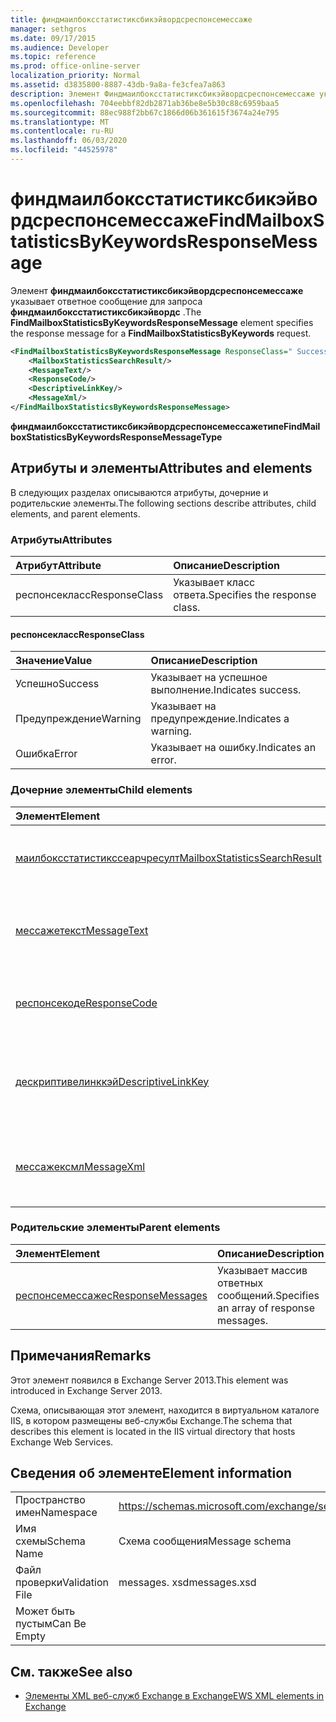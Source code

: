 ```yaml
---
title: финдмаилбоксстатистиксбикэйвордсреспонсемессаже
manager: sethgros
ms.date: 09/17/2015
ms.audience: Developer
ms.topic: reference
ms.prod: office-online-server
localization_priority: Normal
ms.assetid: d3835800-8887-43db-9a8a-fe3cfea7a863
description: Элемент Финдмаилбоксстатистиксбикэйвордсреспонсемессаже указывает ответное сообщение для запроса Финдмаилбоксстатистиксбикэйвордс.
ms.openlocfilehash: 704eebbf82db2871ab36be8e5b30c88c6959baa5
ms.sourcegitcommit: 88ec988f2bb67c1866d06b361615f3674a24e795
ms.translationtype: MT
ms.contentlocale: ru-RU
ms.lasthandoff: 06/03/2020
ms.locfileid: "44525978"
---
```

# <a name="findmailboxstatisticsbykeywordsresponsemessage"></a><span data-ttu-id="aea1f-103">финдмаилбоксстатистиксбикэйвордсреспонсемессаже</span><span class="sxs-lookup"><span data-stu-id="aea1f-103">FindMailboxStatisticsByKeywordsResponseMessage</span></span>

<span data-ttu-id="aea1f-104">Элемент **финдмаилбоксстатистиксбикэйвордсреспонсемессаже** указывает ответное сообщение для запроса **финдмаилбоксстатистиксбикэйвордс** .</span><span class="sxs-lookup"><span data-stu-id="aea1f-104">The **FindMailboxStatisticsByKeywordsResponseMessage** element specifies the response message for a **FindMailboxStatisticsByKeywords** request.</span></span> 
  
```XML
<FindMailboxStatisticsByKeywordsResponseMessage ResponseClass=" Success | Warning | Error ">
    <MailboxStatisticsSearchResult/>
    <MessageText/>
    <ResponseCode/>
    <DescriptiveLinkKey/>
    <MessageXml/>
</FindMailboxStatisticsByKeywordsResponseMessage>
```

 <span data-ttu-id="aea1f-105">**финдмаилбоксстатистиксбикэйвордсреспонсемессажетипе**</span><span class="sxs-lookup"><span data-stu-id="aea1f-105">**FindMailboxStatisticsByKeywordsResponseMessageType**</span></span>
## <a name="attributes-and-elements"></a><span data-ttu-id="aea1f-106">Атрибуты и элементы</span><span class="sxs-lookup"><span data-stu-id="aea1f-106">Attributes and elements</span></span>

<span data-ttu-id="aea1f-107">В следующих разделах описываются атрибуты, дочерние и родительские элементы.</span><span class="sxs-lookup"><span data-stu-id="aea1f-107">The following sections describe attributes, child elements, and parent elements.</span></span>
  
### <a name="attributes"></a><span data-ttu-id="aea1f-108">Атрибуты</span><span class="sxs-lookup"><span data-stu-id="aea1f-108">Attributes</span></span>

|<span data-ttu-id="aea1f-109">**Атрибут**</span><span class="sxs-lookup"><span data-stu-id="aea1f-109">**Attribute**</span></span>|<span data-ttu-id="aea1f-110">**Описание**</span><span class="sxs-lookup"><span data-stu-id="aea1f-110">**Description**</span></span>|
|:-----|:-----|
|<span data-ttu-id="aea1f-111">респонсекласс</span><span class="sxs-lookup"><span data-stu-id="aea1f-111">ResponseClass</span></span>  <br/> |<span data-ttu-id="aea1f-112">Указывает класс ответа.</span><span class="sxs-lookup"><span data-stu-id="aea1f-112">Specifies the response class.</span></span>  <br/> |
   
#### <a name="responseclass"></a><span data-ttu-id="aea1f-113">респонсекласс</span><span class="sxs-lookup"><span data-stu-id="aea1f-113">ResponseClass</span></span>

|<span data-ttu-id="aea1f-114">**Значение**</span><span class="sxs-lookup"><span data-stu-id="aea1f-114">**Value**</span></span>|<span data-ttu-id="aea1f-115">**Описание**</span><span class="sxs-lookup"><span data-stu-id="aea1f-115">**Description**</span></span>|
|:-----|:-----|
|<span data-ttu-id="aea1f-116">Успешно</span><span class="sxs-lookup"><span data-stu-id="aea1f-116">Success</span></span>  <br/> |<span data-ttu-id="aea1f-117">Указывает на успешное выполнение.</span><span class="sxs-lookup"><span data-stu-id="aea1f-117">Indicates success.</span></span>  <br/> |
|<span data-ttu-id="aea1f-118">Предупреждение</span><span class="sxs-lookup"><span data-stu-id="aea1f-118">Warning</span></span>  <br/> |<span data-ttu-id="aea1f-119">Указывает на предупреждение.</span><span class="sxs-lookup"><span data-stu-id="aea1f-119">Indicates a warning.</span></span>  <br/> |
|<span data-ttu-id="aea1f-120">Ошибка</span><span class="sxs-lookup"><span data-stu-id="aea1f-120">Error</span></span>  <br/> |<span data-ttu-id="aea1f-121">Указывает на ошибку.</span><span class="sxs-lookup"><span data-stu-id="aea1f-121">Indicates an error.</span></span>  <br/> |
   
### <a name="child-elements"></a><span data-ttu-id="aea1f-122">Дочерние элементы</span><span class="sxs-lookup"><span data-stu-id="aea1f-122">Child elements</span></span>

|<span data-ttu-id="aea1f-123">**Элемент**</span><span class="sxs-lookup"><span data-stu-id="aea1f-123">**Element**</span></span>|<span data-ttu-id="aea1f-124">**Описание**</span><span class="sxs-lookup"><span data-stu-id="aea1f-124">**Description**</span></span>|
|:-----|:-----|
|[<span data-ttu-id="aea1f-125">маилбоксстатистикссеарчресулт</span><span class="sxs-lookup"><span data-stu-id="aea1f-125">MailboxStatisticsSearchResult</span></span>](mailboxstatisticssearchresult.md) <br/> |<span data-ttu-id="aea1f-126">Задает результат поиска в почтовом ящике.</span><span class="sxs-lookup"><span data-stu-id="aea1f-126">Specifies the result of a mailbox search.</span></span>  <br/> |
|[<span data-ttu-id="aea1f-127">мессажетекст</span><span class="sxs-lookup"><span data-stu-id="aea1f-127">MessageText</span></span>](messagetext.md) <br/> |<span data-ttu-id="aea1f-128">Предоставляет текстовое описание состояния отклика.</span><span class="sxs-lookup"><span data-stu-id="aea1f-128">Provides a text description of the status of the response.</span></span>  <br/> |
|[<span data-ttu-id="aea1f-129">респонсекоде</span><span class="sxs-lookup"><span data-stu-id="aea1f-129">ResponseCode</span></span>](responsecode.md) <br/> |<span data-ttu-id="aea1f-130">Предоставляет сведения о состоянии запроса.</span><span class="sxs-lookup"><span data-stu-id="aea1f-130">Provides status information about the request.</span></span>  <br/> |
|[<span data-ttu-id="aea1f-131">дескриптивелинккэй</span><span class="sxs-lookup"><span data-stu-id="aea1f-131">DescriptiveLinkKey</span></span>](descriptivelinkkey.md) <br/> |<span data-ttu-id="aea1f-132">В настоящее время не используется и зарезервировано для будущего использования.</span><span class="sxs-lookup"><span data-stu-id="aea1f-132">Currently unused and reserved for future use.</span></span>  <br/> |
|[<span data-ttu-id="aea1f-133">мессажексмл</span><span class="sxs-lookup"><span data-stu-id="aea1f-133">MessageXml</span></span>](messagexml.md) <br/> |<span data-ttu-id="aea1f-134">Предоставляет дополнительные сведения об ошибке.</span><span class="sxs-lookup"><span data-stu-id="aea1f-134">Provides additional error response information.</span></span>  <br/> |
   
### <a name="parent-elements"></a><span data-ttu-id="aea1f-135">Родительские элементы</span><span class="sxs-lookup"><span data-stu-id="aea1f-135">Parent elements</span></span>

|<span data-ttu-id="aea1f-136">**Элемент**</span><span class="sxs-lookup"><span data-stu-id="aea1f-136">**Element**</span></span>|<span data-ttu-id="aea1f-137">**Описание**</span><span class="sxs-lookup"><span data-stu-id="aea1f-137">**Description**</span></span>|
|:-----|:-----|
|[<span data-ttu-id="aea1f-138">респонсемессажес</span><span class="sxs-lookup"><span data-stu-id="aea1f-138">ResponseMessages</span></span>](responsemessages.md) <br/> |<span data-ttu-id="aea1f-139">Указывает массив ответных сообщений.</span><span class="sxs-lookup"><span data-stu-id="aea1f-139">Specifies an array of response messages.</span></span>  <br/> |
   
## <a name="remarks"></a><span data-ttu-id="aea1f-140">Примечания</span><span class="sxs-lookup"><span data-stu-id="aea1f-140">Remarks</span></span>

<span data-ttu-id="aea1f-141">Этот элемент появился в Exchange Server 2013.</span><span class="sxs-lookup"><span data-stu-id="aea1f-141">This element was introduced in Exchange Server 2013.</span></span>
  
<span data-ttu-id="aea1f-142">Схема, описывающая этот элемент, находится в виртуальном каталоге IIS, в котором размещены веб-службы Exchange.</span><span class="sxs-lookup"><span data-stu-id="aea1f-142">The schema that describes this element is located in the IIS virtual directory that hosts Exchange Web Services.</span></span>
  
## <a name="element-information"></a><span data-ttu-id="aea1f-143">Сведения об элементе</span><span class="sxs-lookup"><span data-stu-id="aea1f-143">Element information</span></span>

|||
|:-----|:-----|
|<span data-ttu-id="aea1f-144">Пространство имен</span><span class="sxs-lookup"><span data-stu-id="aea1f-144">Namespace</span></span>  <br/> |https://schemas.microsoft.com/exchange/services/2006/messages  <br/> |
|<span data-ttu-id="aea1f-145">Имя схемы</span><span class="sxs-lookup"><span data-stu-id="aea1f-145">Schema Name</span></span>  <br/> |<span data-ttu-id="aea1f-146">Схема сообщения</span><span class="sxs-lookup"><span data-stu-id="aea1f-146">Message schema</span></span>  <br/> |
|<span data-ttu-id="aea1f-147">Файл проверки</span><span class="sxs-lookup"><span data-stu-id="aea1f-147">Validation File</span></span>  <br/> |<span data-ttu-id="aea1f-148">messages. xsd</span><span class="sxs-lookup"><span data-stu-id="aea1f-148">messages.xsd</span></span>  <br/> |
|<span data-ttu-id="aea1f-149">Может быть пустым</span><span class="sxs-lookup"><span data-stu-id="aea1f-149">Can Be Empty</span></span>  <br/> ||
   
## <a name="see-also"></a><span data-ttu-id="aea1f-150">См. также</span><span class="sxs-lookup"><span data-stu-id="aea1f-150">See also</span></span>



- [<span data-ttu-id="aea1f-151">Элементы XML веб-служб Exchange в Exchange</span><span class="sxs-lookup"><span data-stu-id="aea1f-151">EWS XML elements in Exchange</span></span>](ews-xml-elements-in-exchange.md)

